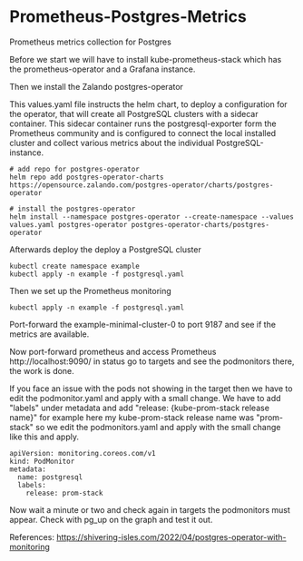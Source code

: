 # Prometheus-Postgres-Metrics

Prometheus metrics collection for Postgres

Before we start we will have to install kube-prometheus-stack which has the prometheus-operator and a Grafana instance.

Then we install the Zalando postgres-operator

This values.yaml file instructs the helm chart, to deploy a configuration for the operator, that will create all PostgreSQL clusters with a sidecar container. This sidecar container runs the postgresql-exporter form the Prometheus community and is configured to connect the local installed cluster and collect various metrics about the individual PostgreSQL-instance.

```
# add repo for postgres-operator
helm repo add postgres-operator-charts https://opensource.zalando.com/postgres-operator/charts/postgres-operator

# install the postgres-operator
helm install --namespace postgres-operator --create-namespace --values values.yaml postgres-operator postgres-operator-charts/postgres-operator
```

Afterwards deploy the deploy a PostgreSQL cluster

```
kubectl create namespace example
kubectl apply -n example -f postgresql.yaml
```

Then we set up the Prometheus monitoring

```
kubectl apply -n example -f postgresql.yaml
```

Port-forward the example-minimal-cluster-0 to port 9187 and see if the metrics are available.

Now port-forward prometheus and access Prometheus http://localhost:9090/ in status go to targets and see the podmonitors there, the work is done.

If you face an issue with the pods not showing in the target then we have to edit the podmonitor.yaml and apply with a small change. We have to add "labels" under metadata and add "release: {kube-prom-stack release name}" for example here my kube-prom-stack release name was "prom-stack" so we edit the podmonitors.yaml and apply with the small change like this and apply.

```
apiVersion: monitoring.coreos.com/v1
kind: PodMonitor
metadata:
  name: postgresql
  labels:
    release: prom-stack
```

Now wait a minute or two and check again in targets the podmonitors must appear. Check with pg_up on the graph and test it out.

References: https://shivering-isles.com/2022/04/postgres-operator-with-monitoring
